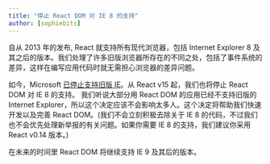 ```yaml
---
title: "停止 React DOM 对 IE 8 的支持"
author: [sophiebits]
---
```


自从 2013 年的发布, React 就支持所有现代浏览器，包括 Internet Explorer 8 及其之后的版本。我们处理了许多旧版浏览器所存在的不同之处，包括了事件系统的差异，这样在编写应用代码时就无需担心浏览器的差异问题。

如今，Microsoft [已停止支持旧版 IE](https://www.microsoft.com/en-us/WindowsForBusiness/End-of-IE-support)。从 React v15 起，我们也将停止 React DOM 对 IE 8 的支持。 我们听说大部分用 React DOM 的应用已经不支持旧版的 Internet Explorer，所以这个决定应该不会影响太多人。这个决定将帮助我们快速开发以及完善 React DOM。(我们不会立刻积极去除关于 IE 8 的代码，不过我们也不会优先处理新举报的有关问题。如果你需要 IE 8 的支持，我们建议你采用 React v0.14 版本。)

在未来的时间里 React DOM 将继续支持 IE 9 及其后的版本。
